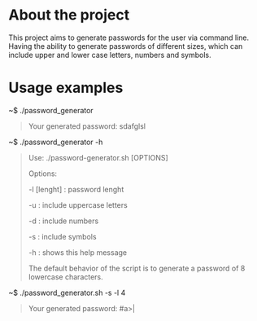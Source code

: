 # About the project
This project aims to generate passwords for the user via command line.
Having the ability to generate passwords of different sizes, which can include upper and lower case letters, numbers and symbols.
 
# Usage examples
~$ ./password_generator
>Your generated password: sdafglsl

~$ ./password_generator -h
>Use: ./password-generator.sh [OPTIONS]
>
>Options:
>
> -l [lenght] : password lenght
>
> -u          : include uppercase letters
>
> -d          : include numbers
>
> -s          : include symbols
>
> -h          : shows this help message
>
>The default behavior of the script is to generate a password of 8 lowercase characters.

~$ ./password_generator.sh -s -l 4
>Your generated password: #a>|
